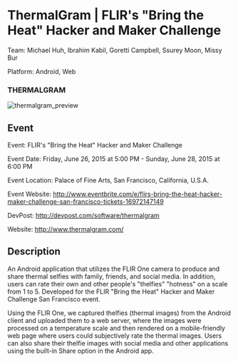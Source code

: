 ThermalGram | FLIR's "Bring the Heat" Hacker and Maker Challenge 
=========

Team: Michael Huh, Ibrahim Kabil, Goretti Campbell, Ssurey Moon, Missy Bur

Platform: Android, Web

### THERMALGRAM
![thermalgram_preview](https://cloud.githubusercontent.com/assets/1645482/12532080/c130cd14-c1bf-11e5-98fd-a1b6029e1962.png)

## Event

Event: FLIR's "Bring the Heat" Hacker and Maker Challenge

Event Date: Friday, June 26, 2015 at 5:00 PM - Sunday, June 28, 2015 at 6:00 PM

Event Location: Palace of Fine Arts, San Francisco, California, U.S.A.

Event Website: http://www.eventbrite.com/e/flirs-bring-the-heat-hacker-maker-challenge-san-francisco-tickets-16972147149

DevPost: http://devpost.com/software/thermalgram

Website: http://www.thermalgram.com/

## Description

An Android application that utilizes the FLIR One camera to produce and share thermal selfies with family, friends, and social media. In addition, users can rate their own and other people's "thelfies" "hotness" on a scale from 1 to 5. Developed for the FLIR "Bring the Heat" Hacker and Maker Challenge San Francisco event. 

Using the FLIR One, we captured thelfies (thermal images) from the Android client and uploaded them to a web server, where the images were processed on a temperature scale and then rendered on a mobile-friendly web page where users could subjectively rate the thermal images. Users can also share their thelfie images with social media and other applications using the built-in Share option in the Android app.

